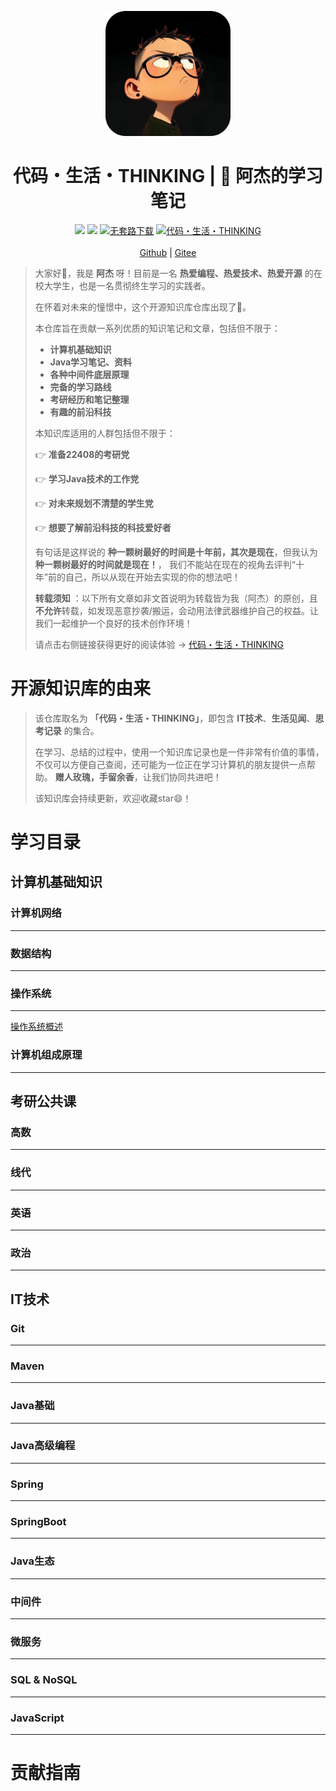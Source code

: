 <p align="center">
    <a href="https://amatureemoprince.github.io/CodeLifeThinking/">
        <img src="./docs/.vuepress/public/avatar.jpg" width="200px" alt="代码・生 活・THINKING">
    </a>
</p>

<h1 align="center">代码・生活・THINKING | 📖 阿杰的学习笔记</h1>

<p align="center">
    <a href="https://amatureemoprince.github.io/CodeLifeThinking/blog/" target="_blank"><img src="https://img.shields.io/badge/博客-在线阅读-green.svg?style=for-the-badge"></a>
    <a href="#联系方式" target="_blank"><img src="https://img.shields.io/badge/公众号-代码.生活.THINKING-brightgreen.svg?style=for-the-badge"></a>
    <a href="https://github.com/yuanliangding/books" target="_blank"><img src="https://img.shields.io/badge/计算机经典电子书-下载-yellow.svg?style=for-the-badge" alt="无套路下载"></a>
    <a href="https://github.com/amatureemoprince/CodeLifeThinking" target="_blank"><img alt="代码・生活・THINKING" src="https://img.shields.io/github/stars/amatureemoprince/CodeLifeThinking?style=for-the-badge"></a><br><br>
    <a href="https://amatureemoprince.github.io/CodeLifeThinking/">Github</a> |
    <a href="https://gitee.com/liujie2912/CodeLifeThinking">Gitee</a>
</p>

> 大家好👏，我是 **阿杰** 呀！目前是一名 **热爱编程、热爱技术、热爱开源** 的在校大学生，也是一名贯彻终生学习的实践者。
> 
> 在怀着对未来的憧憬中，这个开源知识库仓库出现了🚀。
> 
> 本仓库旨在贡献一系列优质的知识笔记和文章，包括但不限于：
> 
> - **计算机基础知识**
> - **Java学习笔记、资料**
> - **各种中间件底层原理**
> - **完备的学习路线**
> - **考研经历和笔记整理**
> - **有趣的前沿科技**
> 
> 本知识库适用的人群包括但不限于：
> 
> 👉 **准备22408的考研党**
> 
> 👉 **学习Java技术的工作党**
> 
> 👉 **对未来规划不清楚的学生党**
> 
> 👉 **想要了解前沿科技的科技爱好者**
> 
> 有句话是这样说的 **种一颗树最好的时间是十年前，其次是现在**，但我认为 **种一颗树最好的时间就是现在！**，
> 我们不能站在现在的视角去评判“十年”前的自己，所以从现在开始去实现的你的想法吧！
> 
> **转载须知** ：以下所有文章如非文首说明为转载皆为我（阿杰）的原创，且**不允许**转载，如发现恶意抄袭/搬运，会动用法律武器维护自己的权益。让我们一起维护一个良好的技术创作环境！
> 
> 请点击右侧链接获得更好的阅读体验 -> [代码・生活・THINKING](https://amatureemoprince.github.io/CodeLifeThinking/)


# 开源知识库的由来
> 该仓库取名为 **「代码・生活・THINKING」**，即包含 **IT技术**、**生活见闻**、**思考记录** 的集合。
> 
> 在学习、总结的过程中，使用一个知识库记录也是一件非常有价值的事情，不仅可以方便自己查阅，还可能为一位正在学习计算机的朋友提供一点帮助。
> **赠人玫瑰，手留余香**，让我们协同共进吧！
> 
> 该知识库会持续更新，欢迎收藏star😄！

# 学习目录
## 计算机基础知识
### 计算机网络
---

### 数据结构
---

### 操作系统
---
[操作系统概述](./docs/notes/cs-basic/3.操作系统/1.操作系统概述.md)

### 计算机组成原理
---

## 考研公共课
### 高数
---

### 线代
---

### 英语
---

### 政治
---

## IT技术
### Git
---

### Maven
---

### Java基础
---

### Java高级编程
---

### Spring
---

### SpringBoot
---

### Java生态
---

### 中间件
---

### 微服务
---

### SQL & NoSQL
---

### JavaScript
---

# 贡献指南
